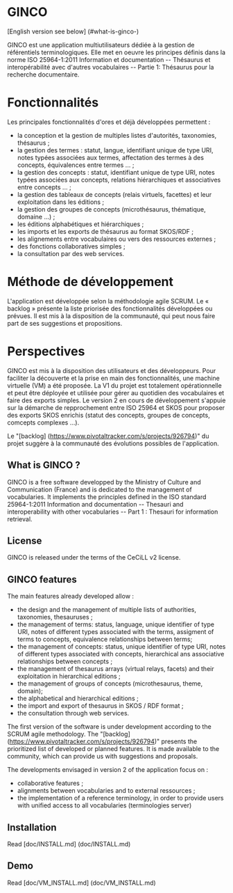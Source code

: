 GINCO
=====

[English version see below] (#what-is-ginco-)


GINCO est une application multiutilisateurs dédiée à la gestion de référentiels terminologiques. Elle met en oeuvre les principes définis dans la norme ISO 25964-1:2011 Information et documentation -- Thésaurus et interopérabilité avec d'autres vocabulaires -- Partie 1: Thésaurus pour la recherche documentaire.

# Fonctionnalités
Les principales fonctionnalités d'ores et déjà développées permettent :
* la conception et la gestion de multiples listes d'autorités, taxonomies, thésaurus ;
* la gestion des termes : statut, langue, identifiant unique de type URI, notes typées associées aux termes, affectation des termes à des concepts, équivalences entre termes ... ;
* la gestion des concepts : statut, identifiant unique de type URI, notes typées associées aux concepts, relations hiérarchiques et associatives entre concepts ... ;
* la gestion des tableaux de concepts (relais virtuels, facettes) et leur exploitation dans les éditions ;
* la gestion des groupes de concepts (microthésaurus, thématique, domaine ...) ; 
* les éditions alphabétiques et hiérarchiques ;
* les imports et les exports de thésaurus au format SKOS/RDF ; 
* les alignements entre vocabulaires ou vers des ressources externes ;
* des fonctions collaboratives simples ;
* la consultation par des web services.

# Méthode de développement

L'application est développée selon la méthodologie agile SCRUM. Le « backlog » présente la liste priorisée des fonctionnalités développées ou prévues. Il est mis à la disposition de la communauté, qui peut nous faire part de ses suggestions et propositions.

# Perspectives

GINCO est mis à la disposition des utilisateurs et des développeurs. Pour faciliter la découverte et la prise en main des fonctionnalités, une machine virtuelle (VM) a été proposée.
La V1 du projet est totalement opérationnelle et peut être déployée et utilisée pour gérer au quotidien des vocabulaires et faire des exports simples.
Le version 2 en cours de développement s'appuie sur la démarche de repprochement entre ISO 25964 et SKOS pour proposer des exports SKOS enrichis (statut des concepts, groupes de concepts, comcepts complexes ...).

Le "[backlog] (https://www.pivotaltracker.com/s/projects/926794)" du projet suggère à la communauté des évolutions possibles de l'application.



What is GINCO ?
---------------

GINCO is a free software developped by the Ministry of Culture and Communication (France) and is dedicated to the management of vocabularies. It implements the principles defined in the ISO standard 25964-1:2011 Information and documentation -- Thesauri and interoperability with other vocabularies -- Part 1 : Thesauri for information retrieval.

License
-------

GINCO is released under the terms of the CeCiLL v2 license.

GINCO features
--------------
The main features already developed allow : 
- the design and the management of multiple lists of authorities, taxonomies, thesauruses ;
- the management of terms: status, language, unique identifier of type URI, notes of different types associated with the terms, assigment of terms to concepts, equivalence relationships between terms;
- the management of concepts: status, unique identifier of type URI, notes of different types associated with concepts, hierarchical ans associative relationships between concepts ;
- the management of thesaurus arrays (virtual relays, facets) and their exploitation in hierarchical editions ;
- the management of groups of concepts (microthesaurus, theme, domain);
- the alphabetical and hierarchical editions ;
- the import and export of thesaurus in SKOS / RDF format ;
- the consultation through web services.

The first version of the software is under development according to the SCRUM agile methodology. The "[backlog] (https://www.pivotaltracker.com/s/projects/926794)" presents the prioritized list of developed or planned features. It is made available to the community, which can provide us with suggestions and proposals.

The developments envisaged in version 2 of the application focus on :
- collaborative features ;
- alignments between vocabularies and to external ressources ;
- the implementation of a reference terminology, in order to provide users with unified access to all vocabularies (terminologies server) 

Installation
------------

Read [doc/INSTALL.md] (doc/INSTALL.md)

Demo
----
Read [doc/VM_INSTALL.md] (doc/VM_INSTALL.md)

